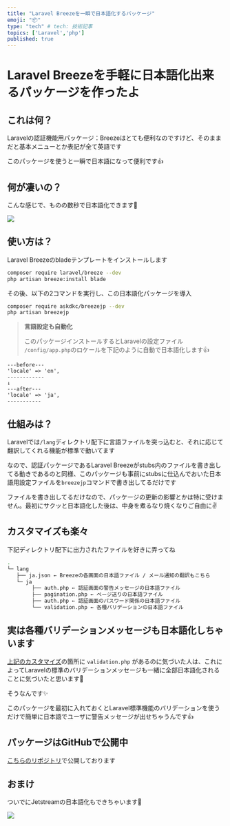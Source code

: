 ```yaml
---
title: "Laravel Breezeを一瞬で日本語化するパッケージ"
emoji: "📦"
type: "tech" # tech: 技術記事
topics: ['Laravel','php']
published: true
---
```

# Laravel Breezeを手軽に日本語化出来るパッケージを作ったよ
## これは何？
Laravelの認証機能用パッケージ：Breezeはとても便利なのですけど、そのままだと基本メニューとか表記が全て英語です

このパッケージを使うと一瞬で日本語になって便利です👍

## 何が凄いの？
こんな感じで、ものの数秒で日本語化できます💪

![](https://storage.googleapis.com/zenn-user-upload/87b1bb61b90f-20221028.gif)

## 使い方は？
Laravel Breezeのbladeテンプレートをインストールします
```bash
composer require laravel/breeze --dev
php artisan breeze:install blade
```

その後、以下の2コマンドを実行し、この日本語化パッケージを導入

```bash
composer require askdkc/breezejp --dev
php artisan breezejp
```

> **言語設定も自動化**
> 
> このパッケージインストールするとLaravelの設定ファイル
> `/config/app.php`のロケールを下記のように自動で日本語化します👍

```vim
---before---
'locale' => 'en',
------------
↓
---after---
'locale' => 'ja',
-----------
```

## 仕組みは？
Laravelでは`/lang`ディレクトリ配下に言語ファイルを突っ込むと、それに応じて翻訳してくれる機能が標準で動いてます

なので、認証パッケージであるLaravel Breezeがstubs内のファイルを書き出してる動きであるのと同様、このパッケージも事前にstubsに仕込んでおいた日本語用設定ファイルを`breezejp`コマンドで書き出してるだけです

ファイルを書き出してるだけなので、パッケージの更新の影響とかは特に受けません。最初にサクッと日本語化した後は、中身を煮るなり焼くなりご自由に✌️

## カスタマイズも楽々

下記ディレクトリ配下に出力されたファイルを好きに弄ってね

```bash
.
└─ lang
   ├── ja.json ← Breezeの各画面の日本語ファイル / メール通知の翻訳もこちら
   └─ ja
        ├── auth.php ← 認証画面の警告メッセージの日本語ファイル
        ├── pagination.php ← ページ送りの日本語ファイル
        ├── auth.php ← 認証画面のパスワード関係の日本語ファイル
        └── validation.php ← 各種バリデーションの日本語ファイル
```

## 実は各種バリデーションメッセージも日本語化しちゃいます
[上記のカスタマイズ](#カスタマイズも楽)の箇所に `validation.php` があるのに気づいた人は、これによってLaravelの標準のバリデーションメッセージも一緒に全部日本語化されることに気づいたと思います👀

そうなんです✨

このパッケージを最初に入れておくとLaravel標準機能のバリデーションを使うだけで簡単に日本語でユーザに警告メッセージが出せちゃうんです👍

## パッケージはGitHubで公開中

[こちらのリポジトリ](https://github.com/askdkc/breezejp)で公開しております

## おまけ
ついでにJetstreamの日本語化もできちゃいます🤫

![](https://user-images.githubusercontent.com/7894265/208773006-2feea23e-ca45-4d40-9911-49f03db9ed4d.png)

